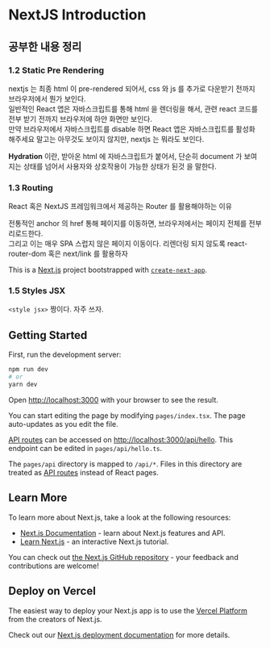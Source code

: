 # NextJS Introduction

## 공부한 내용 정리

### 1.2 Static Pre Rendering

nextjs 는 최종 html 이 pre-rendered 되어서, css 와 js 를 추가로 다운받기 전까지 브라우저에서 뭔가 보인다. <br>
일반적인 React 앱은 자바스크립트를 통해 html 을 렌더링을 해서, 관련 react 코드를 전부 받기 전까지 브라우저에 하얀 화면만 보인다. <br>
만약 브라우저에서 자바스크립트를 disable 하면 React 앱은 자바스크립트를 활성화 해주세요 말고는 아무것도 보이지 않지만, nextjs 는 뭐라도 보인다.

**Hydration** 이란, 받아온 html 에 자바스크립트가 붙어서, 단순히 document 가 보여지는 상태를 넘어서 사용자와 상호작용이 가능한 상태가 된것 을 말한다.

### 1.3 Routing

React 혹은 NextJS 프레임워크에서 제공하는 Router 를 활용해야하는 이유

전통적인 anchor 의 href 통해 페이지를 이동하면, 브라우저에서는 페이지 전체를 전부 리로드한다. <br>
그리고 이는 매우 SPA 스럽지 않은 페이지 이동이다. 리렌더링 되지 않도록 react-router-dom 혹은 next/link 를 활용하자

This is a [Next.js](https://nextjs.org/) project bootstrapped with [`create-next-app`](https://github.com/vercel/next.js/tree/canary/packages/create-next-app).

### 1.5 Styles JSX

`<style jsx>` 짱이다. 자주 쓰자.

## Getting Started

First, run the development server:

```bash
npm run dev
# or
yarn dev
```

Open [http://localhost:3000](http://localhost:3000) with your browser to see the result.

You can start editing the page by modifying `pages/index.tsx`. The page auto-updates as you edit the file.

[API routes](https://nextjs.org/docs/api-routes/introduction) can be accessed on [http://localhost:3000/api/hello](http://localhost:3000/api/hello). This endpoint can be edited in `pages/api/hello.ts`.

The `pages/api` directory is mapped to `/api/*`. Files in this directory are treated as [API routes](https://nextjs.org/docs/api-routes/introduction) instead of React pages.

## Learn More

To learn more about Next.js, take a look at the following resources:

- [Next.js Documentation](https://nextjs.org/docs) - learn about Next.js features and API.
- [Learn Next.js](https://nextjs.org/learn) - an interactive Next.js tutorial.

You can check out [the Next.js GitHub repository](https://github.com/vercel/next.js/) - your feedback and contributions are welcome!

## Deploy on Vercel

The easiest way to deploy your Next.js app is to use the [Vercel Platform](https://vercel.com/new?utm_medium=default-template&filter=next.js&utm_source=create-next-app&utm_campaign=create-next-app-readme) from the creators of Next.js.

Check out our [Next.js deployment documentation](https://nextjs.org/docs/deployment) for more details.
